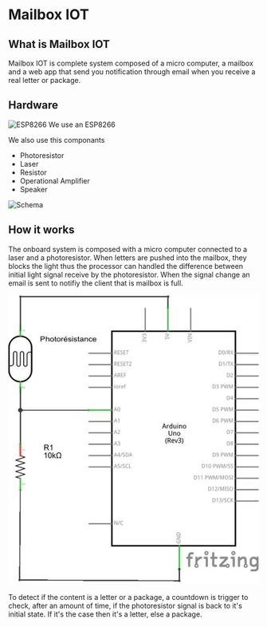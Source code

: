 # Mailbox IOT

## What is Mailbox IOT

Mailbox IOT is complete system composed of a micro computer, a mailbox and a web app that send you notification through email when you receive a real letter or package.

## Hardware

![ESP8266](https://github.com/EZ-Team/Mailbox_IOT/blob/master/resources/esp82.66.jpg)
We use an ESP8266

We also use this componants

* Photoresistor
* Laser
* Resistor
* Operational Amplifier
* Speaker

![Schema](https://github.com/EZ-Team/Mailbox_IOT/blob/master/resources/schema2.jpg)

## How it works

The onboard system is composed with a micro computer connected to a laser and a photoresistor. When letters are pushed into the mailbox, they blocks the light thus the processor can handled the difference between initial light signal receive by the photoresistor. When the signal change an email is sent to notifiy the client that is mailbox is full.

![Schema](https://github.com/EZ-Team/Mailbox_IOT/blob/master/resources/schema.jpg)

To detect if the content is a letter or a package, a countdown is trigger to check, after an amount of time, if the photoresistor signal is back to it's initial state. If it's the case then it's a letter, else a package.